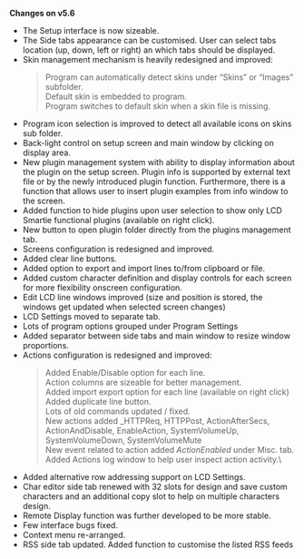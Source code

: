 
**Changes on v5.6**

 - The Setup interface is now sizeable.
 - The Side tabs appearance can be customised. User can select tabs
   location (up, down, left or right) an which tabs should be displayed.
 - Skin management mechanism is heavily redesigned and improved:
    > Program can automatically detect skins under “Skins” or “Images” subfolder.\
    > Default skin is embedded to program.\
    > Program switches to default skin when a skin file is missing.
 - Program icon selection is improved to detect all available icons on skins sub folder.
 - Back-light control on setup screen and main window by clicking on  display area.
 - New plugin management system with ability to display information  about the plugin on the setup screen. Plugin info is supported by external text file or by the newly introduced plugin function.
   Furthermore, there is a function that allows user to insert plugin examples from info window to the screen.
 - Added function to hide plugins upon user selection to show only LCD Smartie functional plugins (available on right click).
 - New button to open plugin folder directly from the plugins management tab.
 - Screens configuration is redesigned and improved.
 - Added clear line buttons.
 - Added option to export and import lines to/from clipboard or file.
 - Added custom character definition and display controls for each screen for more flexibility onscreen configuration.
 - Edit LCD line windows improved (size and position is stored, the windows get updated when selected screen changes)
 - LCD Settings moved to separate tab.
 - Lots of program options grouped under Program Settings
 - Added separator between side tabs and main window to resize window proportions.
 - Actions configuration is redesigned and improved:
    > Added Enable/Disable option for each line.\
    > Action columns are sizeable for better management.\
    > Added import export option for each line (available on right click)\
    > Added duplicate line button.\
    > Lots of old commands updated / fixed.\
    > New actions added _HTTPReq, HTTPPost, ActionAfterSecs, ActionAndDisable, EnableAction, SystemVolumeUp, SystemVolumeDown, SystemVolumeMute\
    > New event related to action added _ActionEnabled_ under Misc. tab.\
    > Added Actions log window to help user inspect action activity.\
 - Added alternative row addressing support on LCD Settings.
 - Char editor side tab renewed with 32 slots for design and save custom characters and an additional copy slot to help on multiple characters design.
 - Remote Display function was further developed to be more stable.
 - Few interface bugs fixed.
 - Context menu re-arranged.
 - RSS side tab updated. Added function to customise the listed RSS feeds
